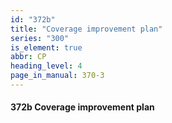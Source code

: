 ```yaml
---
id: "372b"
title: "Coverage improvement plan"
series: "300"
is_element: true
abbr: CP
heading_level: 4
page_in_manual: 370-3
---
```


#### 372b Coverage improvement plan